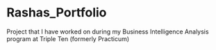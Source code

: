 # Rashas_Portfolio
Project that I have worked on during my Business Intelligence Analysis program at Triple Ten (formerly Practicum)
